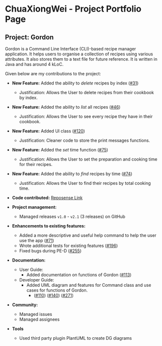 # ChuaXiongWei - Project Portfolio Page

## Project: Gordon

Gordon is a Command Line Interface (CLI)-based recipe manager application. It helps
users to organise a collection of recipes using various attributes. It also stores them 
to a text file for future reference. It is written in Java and has around 4 kLoC.

Given below are my contributions to the project:

* **New Feature:** Added the ability to _delete_ recipes by index ([#31](https://github.com/AY2122S1-CS2113T-W13-2/tp/issues/31))
  * Justification: Allows the User to delete recipes from their cookbook by index.

* **New Feature:** Added the ability to _list_ all recipes ([#46](https://github.com/AY2122S1-CS2113T-W13-2/tp/issues/46))
  * Justification: Allows the User to see every recipe they have in their cookbook.

* **New Feature:** Added UI class ([#120](https://github.com/AY2122S1-CS2113T-W13-2/tp/issues/120))
  * Justification: Cleaner code to store the print messages functions.

* **New Feature:** Added the _set_ time function ([#75](https://github.com/AY2122S1-CS2113T-W13-2/tp/issues/75))
  * Justification: Allows the User to set the preparation and cooking time for their recipes.

* **New Feature:** Added the ability to _find_ recipes by time ([#74](https://github.com/AY2122S1-CS2113T-W13-2/tp/issues/74))
  * Justification: Allows the User to find their recipes by total cooking time.



* **Code contributed:** [Reposense Link](https://nus-cs2113-ay2122s1.github.io/tp-dashboard/?search=ChuaXiongWei&sort=groupTitle&sortWithin=title&since=2021-09-25&timeframe=commit&mergegroup=&groupSelect=groupByRepos&breakdown=false)


* **Project management:**
  * Managed releases `v1.0` - `v2.1` (3 releases) on GitHub

* **Enhancements to existing features:**
  * Added a more descriptive and useful help command to help the user use the app ([#71](https://github.com/AY2122S1-CS2113T-W13-2/tp/issues/71))
  * Wrote additional tests for existing features ([#196](https://github.com/AY2122S1-CS2113T-W13-2/tp/pull/196))
  * Fixed bugs during PE-D ([#255](https://github.com/AY2122S1-CS2113T-W13-2/tp/pull/255))

* **Documentation:**
  * User Guide:
    * Added documentation on functions of Gordon ([#113](https://github.com/AY2122S1-CS2113T-W13-2/tp/pull/113))
  * Developer Guide:
    * Added UML diagram and features for Command class and use cases for functions of Gordon. 
      * ([#110](https://github.com/AY2122S1-CS2113T-W13-2/tp/pull/110)) ([#140](https://github.com/AY2122S1-CS2113T-W13-2/tp/pull/140)) ([#271](https://github.com/AY2122S1-CS2113T-W13-2/tp/pull/271))

* **Community:**
  * Managed issues
  * Managed assignees

* **Tools**
  * Used third party plugin PlantUML to create DG diagrams
